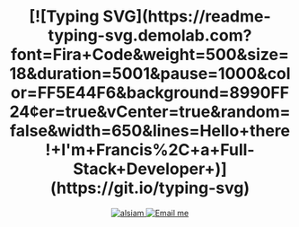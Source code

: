 <h1 align= "center">
  [![Typing SVG](https://readme-typing-svg.demolab.com?font=Fira+Code&weight=500&size=18&duration=5001&pause=1000&color=FF5E44F6&background=8990FF24&center=true&vCenter=true&random=false&width=650&lines=Hello+there!+I'm+Francis%2C+a+Full-    Stack+Developer+)](https://git.io/typing-svg)
</h1>

<p align="center">
   <a href="https://www.linkedin.com/in/francis-cawog-958178187/" target="_blank">
    <img src="https://img.shields.io/badge/LinkedIn-0077B5?style=for-the-badge&logo=linkedin&logoColor=white" alt="alsiam"/>
   </a>
  <a href="mailto:franciscawog@gmail.com">
    <img src="https://img.shields.io/badge/-Email_Me-FFFFFF?style=flat-square&logo=gmail&logoColor=color" alt="Email me">
  </a>
</p>

<!--
**FrancisCawog/FrancisCawog** is a ✨ _special_ ✨ repository because its `README.md` (this file) appears on your GitHub profile.

Here are some ideas to get you started:

- 🔭 I’m currently working on ...
- 🌱 I’m currently learning ...
- 👯 I’m looking to collaborate on ...
- 🤔 I’m looking for help with ...
- 💬 Ask me about ...
- 📫 How to reach me: ...
- 😄 Pronouns: ...
- ⚡ Fun fact: ...
-->
